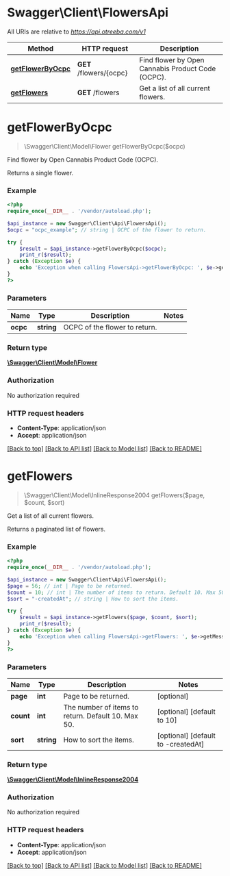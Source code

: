 # Swagger\Client\FlowersApi

All URIs are relative to *https://api.otreeba.com/v1*

Method | HTTP request | Description
------------- | ------------- | -------------
[**getFlowerByOcpc**](FlowersApi.md#getFlowerByOcpc) | **GET** /flowers/{ocpc} | Find flower by Open Cannabis Product Code (OCPC).
[**getFlowers**](FlowersApi.md#getFlowers) | **GET** /flowers | Get a list of all current flowers.


# **getFlowerByOcpc**
> \Swagger\Client\Model\Flower getFlowerByOcpc($ocpc)

Find flower by Open Cannabis Product Code (OCPC).

Returns a single flower.

### Example
```php
<?php
require_once(__DIR__ . '/vendor/autoload.php');

$api_instance = new Swagger\Client\Api\FlowersApi();
$ocpc = "ocpc_example"; // string | OCPC of the flower to return.

try {
    $result = $api_instance->getFlowerByOcpc($ocpc);
    print_r($result);
} catch (Exception $e) {
    echo 'Exception when calling FlowersApi->getFlowerByOcpc: ', $e->getMessage(), PHP_EOL;
}
?>
```

### Parameters

Name | Type | Description  | Notes
------------- | ------------- | ------------- | -------------
 **ocpc** | **string**| OCPC of the flower to return. |

### Return type

[**\Swagger\Client\Model\Flower**](../Model/Flower.md)

### Authorization

No authorization required

### HTTP request headers

 - **Content-Type**: application/json
 - **Accept**: application/json

[[Back to top]](#) [[Back to API list]](../../README.md#documentation-for-api-endpoints) [[Back to Model list]](../../README.md#documentation-for-models) [[Back to README]](../../README.md)

# **getFlowers**
> \Swagger\Client\Model\InlineResponse2004 getFlowers($page, $count, $sort)

Get a list of all current flowers.

Returns a paginated list of flowers.

### Example
```php
<?php
require_once(__DIR__ . '/vendor/autoload.php');

$api_instance = new Swagger\Client\Api\FlowersApi();
$page = 56; // int | Page to be returned.
$count = 10; // int | The number of items to return. Default 10. Max 50.
$sort = "-createdAt"; // string | How to sort the items.

try {
    $result = $api_instance->getFlowers($page, $count, $sort);
    print_r($result);
} catch (Exception $e) {
    echo 'Exception when calling FlowersApi->getFlowers: ', $e->getMessage(), PHP_EOL;
}
?>
```

### Parameters

Name | Type | Description  | Notes
------------- | ------------- | ------------- | -------------
 **page** | **int**| Page to be returned. | [optional]
 **count** | **int**| The number of items to return. Default 10. Max 50. | [optional] [default to 10]
 **sort** | **string**| How to sort the items. | [optional] [default to -createdAt]

### Return type

[**\Swagger\Client\Model\InlineResponse2004**](../Model/InlineResponse2004.md)

### Authorization

No authorization required

### HTTP request headers

 - **Content-Type**: application/json
 - **Accept**: application/json

[[Back to top]](#) [[Back to API list]](../../README.md#documentation-for-api-endpoints) [[Back to Model list]](../../README.md#documentation-for-models) [[Back to README]](../../README.md)

